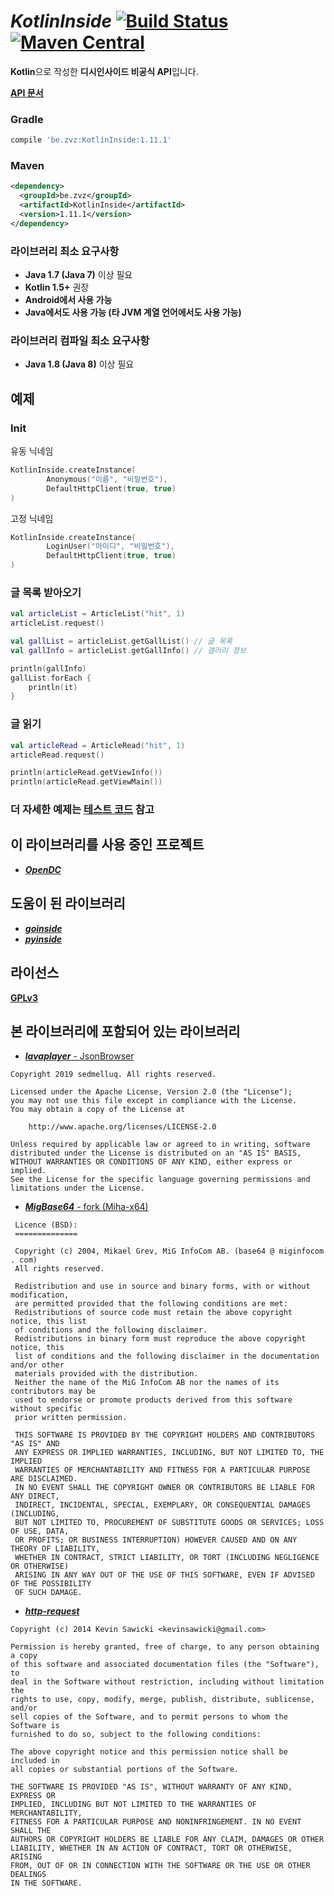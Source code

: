 # *KotlinInside* [![Build Status](https://github.com/organization/KotlinInside/workflows/Java%20CI/badge.svg)](https://github.com/organization/KotlinInside/actions) [![Maven Central](https://maven-badges.herokuapp.com/maven-central/be.zvz/KotlinInside/badge.svg)](https://maven-badges.herokuapp.com/maven-central/be.zvz/KotlinInside)


**Kotlin**으로 작성한 **디시인사이드 비공식 API**입니다.

[**API 문서**](https://organization.github.io/KotlinInside/)

### Gradle

```gradle
compile 'be.zvz:KotlinInside:1.11.1'
```

### Maven

```xml
<dependency>
  <groupId>be.zvz</groupId>
  <artifactId>KotlinInside</artifactId>
  <version>1.11.1</version>
</dependency>
```

### 라이브러리 최소 요구사항

- **Java 1.7 (Java 7)** 이상 필요
- **Kotlin 1.5+** 권장
- **Android에서 사용 가능**
- **Java에서도 사용 가능 (타 JVM 계열 언어에서도 사용 가능)**

### 라이브러리 컴파일 최소 요구사항

- **Java 1.8 (Java 8)** 이상 필요

## 예제

### Init

유동 닉네임

```kotlin
KotlinInside.createInstance(
        Anonymous("이름", "비밀번호"),
        DefaultHttpClient(true, true)
)
```

고정 닉네임

```kotlin
KotlinInside.createInstance(
        LoginUser("아이디", "비밀번호"),
        DefaultHttpClient(true, true)
)
```

### 글 목록 받아오기

```kotlin
val articleList = ArticleList("hit", 1)
articleList.request()

val gallList = articleList.getGallList() // 글 목록
val gallInfo = articleList.getGallInfo() // 갤러리 정보

println(gallInfo)
gallList.forEach {
    println(it)
}
```

### 글 읽기

```kotlin
val articleRead = ArticleRead("hit", 1)
articleRead.request()

println(articleRead.getViewInfo())
println(articleRead.getViewMain())
```

### 더 자세한 예제는 [**테스트 코드**](https://github.com/organization/KotlinInside/blob/master/src/test/kotlin/be/zvz/kotlininside/KotlinInsideTest.kt) 참고

## 이 라이브러리를 사용 중인 프로젝트

- [***OpenDC***](https://github.com/organization/OpenDC)

## 도움이 된 라이브러리

- [***goinside***](https://github.com/geeksbaek/goinside)
- [***pyinside***](https://github.com/Jeongsj/pyinside)

## 라이선스

[**GPLv3**](https://github.com/organization/KotlinInside/blob/master/LICENSE)

## 본 라이브러리에 포함되어 있는 라이브러리

- [***lavaplayer*** - JsonBrowser](https://github.com/sedmelluq/lavaplayer/blob/master/main/src/main/java/com/sedmelluq/discord/lavaplayer/tools/JsonBrowser.java)
```
Copyright 2019 sedmelluq. All rights reserved.

Licensed under the Apache License, Version 2.0 (the "License");
you may not use this file except in compliance with the License.
You may obtain a copy of the License at

    http://www.apache.org/licenses/LICENSE-2.0

Unless required by applicable law or agreed to in writing, software
distributed under the License is distributed on an "AS IS" BASIS,
WITHOUT WARRANTIES OR CONDITIONS OF ANY KIND, either express or implied.
See the License for the specific language governing permissions and
limitations under the License.
```
 - [***MigBase64*** - fork (Miha-x64)](https://github.com/Miha-x64/migbase64/tree/smaller-static)
```
 Licence (BSD):
 ==============

 Copyright (c) 2004, Mikael Grev, MiG InfoCom AB. (base64 @ miginfocom . com)
 All rights reserved.

 Redistribution and use in source and binary forms, with or without modification,
 are permitted provided that the following conditions are met:
 Redistributions of source code must retain the above copyright notice, this list
 of conditions and the following disclaimer.
 Redistributions in binary form must reproduce the above copyright notice, this
 list of conditions and the following disclaimer in the documentation and/or other
 materials provided with the distribution.
 Neither the name of the MiG InfoCom AB nor the names of its contributors may be
 used to endorse or promote products derived from this software without specific
 prior written permission.

 THIS SOFTWARE IS PROVIDED BY THE COPYRIGHT HOLDERS AND CONTRIBUTORS "AS IS" AND
 ANY EXPRESS OR IMPLIED WARRANTIES, INCLUDING, BUT NOT LIMITED TO, THE IMPLIED
 WARRANTIES OF MERCHANTABILITY AND FITNESS FOR A PARTICULAR PURPOSE ARE DISCLAIMED.
 IN NO EVENT SHALL THE COPYRIGHT OWNER OR CONTRIBUTORS BE LIABLE FOR ANY DIRECT,
 INDIRECT, INCIDENTAL, SPECIAL, EXEMPLARY, OR CONSEQUENTIAL DAMAGES (INCLUDING,
 BUT NOT LIMITED TO, PROCUREMENT OF SUBSTITUTE GOODS OR SERVICES; LOSS OF USE, DATA,
 OR PROFITS; OR BUSINESS INTERRUPTION) HOWEVER CAUSED AND ON ANY THEORY OF LIABILITY,
 WHETHER IN CONTRACT, STRICT LIABILITY, OR TORT (INCLUDING NEGLIGENCE OR OTHERWISE)
 ARISING IN ANY WAY OUT OF THE USE OF THIS SOFTWARE, EVEN IF ADVISED OF THE POSSIBILITY
 OF SUCH DAMAGE.
```
 - [***http-request***](https://github.com/kevinsawicki/http-request)
```
Copyright (c) 2014 Kevin Sawicki <kevinsawicki@gmail.com>

Permission is hereby granted, free of charge, to any person obtaining a copy
of this software and associated documentation files (the "Software"), to
deal in the Software without restriction, including without limitation the
rights to use, copy, modify, merge, publish, distribute, sublicense, and/or
sell copies of the Software, and to permit persons to whom the Software is
furnished to do so, subject to the following conditions:

The above copyright notice and this permission notice shall be included in
all copies or substantial portions of the Software.

THE SOFTWARE IS PROVIDED "AS IS", WITHOUT WARRANTY OF ANY KIND, EXPRESS OR
IMPLIED, INCLUDING BUT NOT LIMITED TO THE WARRANTIES OF MERCHANTABILITY,
FITNESS FOR A PARTICULAR PURPOSE AND NONINFRINGEMENT. IN NO EVENT SHALL THE
AUTHORS OR COPYRIGHT HOLDERS BE LIABLE FOR ANY CLAIM, DAMAGES OR OTHER
LIABILITY, WHETHER IN AN ACTION OF CONTRACT, TORT OR OTHERWISE, ARISING
FROM, OUT OF OR IN CONNECTION WITH THE SOFTWARE OR THE USE OR OTHER DEALINGS
IN THE SOFTWARE.
```
